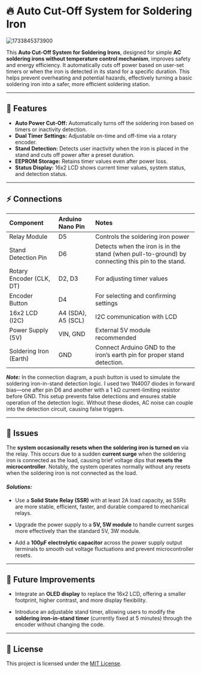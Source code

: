 # 🔥 Auto Cut-Off System for Soldering Iron 

![1733845373900](https://github.com/user-attachments/assets/4986df6e-f328-40d9-bfc0-66eab116373d)

This **Auto Cut-Off System for Soldering Irons**, designed for simple **AC soldering irons without temperature control mechanism**, improves safety and energy efficiency. It automatically cuts off power based on user-set timers or when the iron is detected in its stand for a specific duration. This helps prevent overheating and potential hazards, effectively turning a basic soldering iron into a safer, more efficient soldering station.

---

## 🚀 Features  
- **Auto Power Cut-Off:** Automatically turns off the soldering iron based on timers or inactivity detection.  
- **Dual Timer Settings:** Adjustable on-time and off-time via a rotary encoder.  
- **Stand Detection:** Detects user inactivity when the iron is placed in the stand and cuts off power after a preset duration.  
- **EEPROM Storage:** Retains timer values even after power loss.  
- **Status Display:** 16x2 LCD shows current timer values, system status, and detection status.    

---

## ⚡ Connections
|       **Component**       |  **Arduino Nano Pin**  |              **Notes**               |
|:--------------------------|:-----------------------|:-------------------------------------|
| Relay Module              | D5                     | Controls the soldering iron power    |
| Stand Detection Pin       | D6                     | Detects when the iron is in the stand (when pull-to-ground) by connecting this pin to the stand. |
| Rotary Encoder (CLK, DT)  | D2, D3                 | For adjusting timer values          |
| Encoder Button            | D4                     | For selecting and confirming settings |
| 16x2 LCD (I2C)            | A4 (SDA), A5 (SCL)     | I2C communication with LCD          |
| Power Supply (5V)         | VIN, GND               | External 5V module recommended       |
| Soldering Iron (Earth)    | GND                    | Connect Arduino GND to the iron’s earth pin for proper stand detection. |

***Note:***
In the connection diagram, a push button is used to simulate the soldering iron-in-stand detection logic. I used two 1N4007 diodes in forward bias—one after pin D6 and another with a 1 kΩ current-limiting resistor before GND. This setup prevents false detections and ensures stable operation of the detection logic. Without these diodes, AC noise can couple into the detection circuit, causing false triggers. 

---

## 🐞 Issues  
The **system occasionally resets when the soldering iron is turned on** via the relay. This occurs due to a sudden **current surge** when the soldering iron is connected as the load, causing brief voltage dips that **resets the microcontroller**. Notably, the system operates normally without any resets when the soldering iron is not connected as the load.

#### ***Solutions:*** 
- Use a **Solid State Relay (SSR)** with at least 2A load capacity, as SSRs are more stable, efficient, faster, and durable compared to mechanical relays.

- Upgrade the power supply to a **5V, 5W module** to handle current surges more effectively than the standard 5V, 3W module.

- Add a **100μF electrolytic capacitor** across the power supply output terminals to smooth out voltage fluctuations and prevent microcontroller resets. 

---

## 🌟 Future Improvements  
- Integrate an **OLED display** to replace the 16x2 LCD, offering a smaller footprint, higher contrast, and more display flexibility.

- Introduce an adjustable stand timer, allowing users to modify the **soldering iron-in-stand timer** (currently fixed at 5 minutes) through the encoder without changing the code.

---

## 📜 License  
This project is licensed under the [MIT License](LICENSE).  
